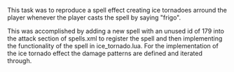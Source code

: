 This task was to reproduce a spell effect creating ice tornadoes arround the player whenever the player casts the spell by saying "frigo".

This was accomplished by adding a new spell with an unused id of 179 into the attack section of spells.xml to register the spell and then implementing the functionality of the spell in ice_tornado.lua.
For the implementation of the ice tornado effect the damage patterns are defined and iterated through.

